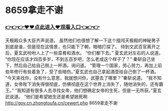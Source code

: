 # 8659拿走不谢
### <a href="https://github.com/kjiud/manw/issues/1">👉👉👉♥♥点此进入♥观看入口👈👉👉</a>
 天极殿众多大臣齐声说道。
    虽然他们也很想了解一下这个擅闯天极殿的神秘男子到底是谁，但是现在这情景，也只能下了朝，暗暗打探了。
    待到文武百官离开之后，夏玄武吩咐人上了一些菜肴和酒水。
    “你们都下去。”
    夏玄武对左右的人说道。
    “你现在应该才四百多岁，不到五百岁吧，怎么老成这个样子了？”
    秦斩自己坐下，然后自己给自己倒上一杯酒，询问道。
    “管理一个国家，劳心劳力，再加上前些年修行有些着急了，受了些暗伤。”夏玄武也自己拿起酒壶给自己倒了一杯酒。
    “今天来找你，没有什么意思，我就想问你，武曌去了哪里？”秦斩说道。
    “我不知道，女帝陛下消失得很彻底，仿佛彻底在这个世界上消失了，随他消失的，还有霸王。”
    “我知道有很多人去寻找女帝，他们想确定女帝的生死，但是一无所获。”夏玄武说道。
    “他们是希望她生还是希望她死啊
http://gov.cn.zhongtoufa.cn/cewert.php
8659拿走不谢
